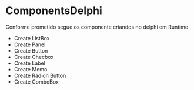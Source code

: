 # ComponentsDelphi

Conforme prometido segue os componente criandos no delphi em Runtime

* Create ListBox
* Create Panel
* Create Button
* Create Checbox
* Create Label
* Create Memo
* Create Radion Button
* Create ComboBox